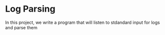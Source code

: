 # Log Parsing

In this project, we write a program that will listen to stdandard input for logs and parse them

